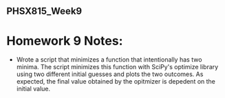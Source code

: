 ## PHSX815_Week9

# Homework 9 Notes:

* Wrote a script that minimizes a function that intentionally has two minima. The script minimizes this function with SciPy's optimize library using two different initial guesses and plots the two outcomes. As expected, the final value obtained by the opitmizer is depedent on the initial value. 
